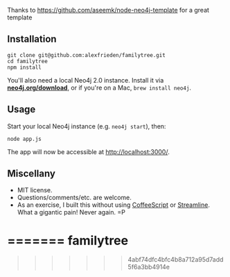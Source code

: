 Thanks to https://github.com/aseemk/node-neo4j-template for a great template

## Installation

```
git clone git@github.com:alexfrieden/familytree.git
cd familytree
npm install
```

You'll also need a local Neo4j 2.0 instance.
Install it via **[neo4j.org/download](http://neo4j.org/download)**,
or if you're on a Mac, `brew install neo4j`.


## Usage

Start your local Neo4j instance (e.g. `neo4j start`), then:

```
node app.js
```

The app will now be accessible at
[http://localhost:3000/](http://localhost:3000/).




## Miscellany

- MIT license.
- Questions/comments/etc. are welcome.
- As an exercise, I built this without using [CoffeeScript][coffeescript] or
  [Streamline][streamline]. What a gigantic pain! Never again. =P


[Node.js]: http://nodejs.org/
[Neo4j]: http://www.neo4j.org/
[node-neo4j]: https://github.com/thingdom/node-neo4j

[coffeescript]: http://www.coffeescript.org/
[streamline]: https://github.com/Sage/streamlinejs
=======
familytree
==========
>>>>>>> 4abf74dfc4bfc4b8a712a95d7add5f6a3bb4914e
